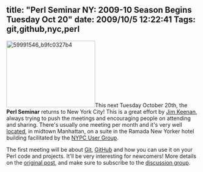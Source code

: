title: "Perl Seminar NY: 2009-10 Season Begins Tuesday Oct 20"
date: 2009/10/5 12:22:41
Tags: git,github,nyc,perl
---
<a href="http://www.flickr.com/photos/elliott-back/59991546/"><img class="alignright size-medium wp-image-968" title="59991546_b9fc0327b4" src="http://damog.net/old/axiombox/2009/10/59991546_b9fc0327b4-300x225.jpg" alt="59991546_b9fc0327b4" width="232" height="174" /></a>This next Tuesday October 20th, the <strong>Perl Seminar</strong> returns to New York City! This is a great effort by <a href="http://search.cpan.org/~jkeenan/">Jim Keenan</a>, always trying to push the meetings and encouraging people on attending and sharing. There's usually one meeting per month and it's very well <a href="http://maps.google.com/maps?f=q&amp;source=s_q&amp;hl=en&amp;q=481+8th+Ave,+New+York,+10001&amp;sll=37.0625,-95.677068&amp;sspn=45.467317,93.076172&amp;ie=UTF8&amp;cd=1&amp;geocode=FUjWbQIdYvKW-w&amp;split=0&amp;hq=&amp;hnear=481+8th+Ave,+New+York,+10001&amp;z=16">located</a>, in midtown Manhattan, on a suite in the Ramada New Yorker hotel building facilitated by the <a href="http://www.nypc.org/">NYPC User Group</a>.

The first meeting will be about <a href="http://git-scm.com">Git</a>, <a href="http://github.com/">GitHub</a> and how you can use it on your Perl code and projects. It'll be very interesting for newcomers! More details on the <a href="http://tech.groups.yahoo.com/group/perlsemny/message/927">original post</a>, and make sure to subscribe to the <a href="http://tech.groups.yahoo.com/group/perlsemny/">discussion group</a>.